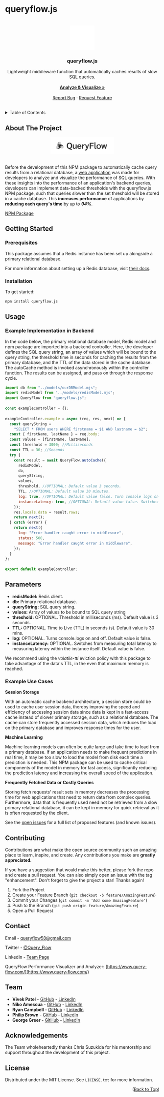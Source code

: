 # queryflow.js

<!-- PROJECT LOGO -->
<br />
<a id="readme-top"></a>
<div align="center">
  <a href="https://www.query-flow.com">
    <img src="./assets/QueryFlow-logo-white.png" alt="Logo" width="80" height="80">
  </a>

<h3 align="center">queryflow.js</h3>

  <p align="center">
    Lightweight middleware function that automatically caches results of slow SQL queries.
    <br />
    <br />
    <!--Do we need explore the docs? The README is basically the documentation.-->
    <a href="https://www.query-flow.com"><strong>Analyze & Visualize »</strong></a>
    <br />
    <br />
    <a href="https://github.com/oslabs-beta/query-flow-npm/issues">Report Bug</a>
    ·
    <a href="https://github.com/oslabs-beta/query-flow-npm/issues">Request Feature</a>
  </p>
</div>

</br>

<!-- TABLE OF CONTENTS -->
<details>
  <summary>Table of Contents</summary>
  <ol>
    <li>
      <a href="#about-the-project">About The Project</a>
    </li>
    <li>
      <a href="#getting-started">Getting Started</a>
      <ul>
        <li><a href="#prerequisites">Prerequisites</a></li>
        <li><a href="#installation">Installation</a></li>
      </ul>
    </li>
    <li><a href="#usage">Usage</a></li>
    <li><a href="#contributing">Contributing</a></li>
    <li><a href="#contact">Contact</a></li>
    <li><a href="#acknowledgments">Acknowledgments</a></li>
    <li><a href="#license">License</a></li>
  </ol>
</details>

<!-- ABOUT THE PROJECT -->

## About The Project

<div align="center">
  <a href="https://www.query-flow.com">
    <img src="./assets/QueryFlowTagLogo.png" alt="Logo" width="" height="55">
  </a>
</div>

</br>

Before the development of this NPM package to automatically cache query results from a relational database, a [web application](https://www.query-flow.com) was made for developers to analyze and visualize the performance of SQL queries. With these insights into the performance of an application's backend queries, developers can implement data-backed thresholds with the queryflow.js NPM package, such that queries slower than the set threshold will be stored in a cache database. This **increases performance** of applications by **reducing each query's time** by up to _**94%**_.

[NPM Package](https://www.npmjs.com/)

<!-- GETTING STARTED -->

## Getting Started

### Prerequisites

This package assumes that a Redis instance has been set up alongside a primary relational database.

For more information about setting up a Redis database, visit [their docs](https://redis.io/docs/getting-started/).

### Installation

To get started:

```sh
npm install queryflow.js
```

<!-- USAGE EXAMPLES -->

## Usage

### Example Implementation in Backend

In the code below, the primary relational database model, Redis model and npm package are imported into a backend controller. Here, the developer defines the SQL query string, an array of values which will be bound to the query string, the threshold time in seconds for caching the results from the primary database, and the TTL of the data stored in the cache database. The autoCache method is invoked asynchronously within the controller function. The results can be assigned, and pass on through the response cycle.

```javascript
import db from "../models/ourDBModel.mjs";
import redisModel from "../models/redisModel.mjs";
import QueryFlow from "queryflow.js";

const exampleController = {};

exampleController.example = async (req, res, next) => {
  const queryString =
    "SELECT * FROM users WHERE firstname = $1 AND lastname = $2";
  const { firstName, lastName } = req.body;
  const values = [firstName, lastName];
  const threshold = 3000; //Milliseconds
  const TTL = 30; //Seconds
  try {
    const result = await QueryFlow.autoCache({
      redisModel,
      db,
      queryString,
      values,
      threshold, //OPTIONAL: Default value 3 seconds.
      TTL, //OPTIONAL: Default value 30 minutes.
      log: true, //OPTIONAL: Default value false. Turn console logs on and off.
      instanceLatency: true, //OPTIONAL: Default value false. Switches measurement of time from measuring total latency to measuring total time within the primary database itself.
    });
    res.locals.data = result.rows;
    return next();
  } catch (error) {
    return next({
      log: "Error handler caught error in middleware",
      status: 500,
      message: "Error handler caught error in middleware",
    });
  }
};

export default exampleController;
```

## Parameters

- []() **redisModel:** Redis client.
- []() **db:** Primary relational database.
- []() **queryString:** SQL query string.
- []() **values:** Array of values to be bound to SQL query string
- []() **threshold:** OPTIONAL. Threshold in milliseconds (ms). Default value is 3 seconds.
- []() **TTL:** OPTIONAL. Time to Live (TTL) in seconds (s). Default value is 30 mins.
- []() **log:** OPTIONAL. Turns console.logs on and off. Default value is false.
- []() **instanceLatency:** OPTIONAL. Switches from measuring total latency to measuring latency within the instance itself. Default value is false.

We recommend using the _volatile-ttl_ eviction policy with this package to take advantage of the data's TTL, in the even that maximum memory is reached.

### Example Use Cases

**Session Storage**

With an automatic cache backend architecture, a session store could be used to cache user session data, thereby improving the speed and efficiency of accessing session data since data is kept in a fast-access cache instead of slower primary storage, such as a relational database. The cache can store frequently accessed session data, which reduces the load on the primary database and improves response times for the user.

**Machine Learning**

Machine learning models can often be quite large and take time to load from a primary database. If an application needs to make frequent predictions in real time, it may be too slow to load the model from disk each time a prediction is needed. This NPM package can be used to cache critical components of the model in memory for fast access, significantly reducing the prediction latency and increasing the overall speed of the application.

**Frequently Fetched Data or Costly Queries**

Storing fetch requests' result sets in memory decreases the processing time for web applications that need to return data from complex queries. Furthermore, data that is frequently used need not be retrieved from a slow primary relational database, it can be kept in memory for quick retrieval as it is often requested by the client.

See the [open issues](https://github.com/oslabs-beta/query-flow-npm/issues) for a full list of proposed features (and known issues).

<!-- CONTRIBUTING -->

## Contributing

Contributions are what make the open source community such an amazing place to learn, inspire, and create. Any contributions you make are **greatly appreciated**.

If you have a suggestion that would make this better, please fork the repo and create a pull request. You can also simply open an issue with the tag "enhancement".
Don't forget to give the project a star! Thanks again!

1. Fork the Project
2. Create your Feature Branch (`git checkout -b feature/AmazingFeature`)
3. Commit your Changes (`git commit -m 'Add some AmazingFeature'`)
4. Push to the Branch (`git push origin feature/AmazingFeature`)
5. Open a Pull Request

<!-- CONTACT -->

## Contact

Email - queryflow58@gmail.com

Twitter - [@Query_Flow](https://twitter.com/Query_Flow)

LinkedIn - [Team Page](https://www.linkedin.com/company/query-flow/about/)

QueryFlow Performance Visualizer and Analyzer: [https://www.query-flow.com/](https://www.query-flow.com/)

## Team

<!-- Include github and linkedin handles and links here? -->

- []() **Vivek Patel** - [GitHub](https://github.com/vkpatel007) - [LinkedIn](https://www.linkedin.com/in/vivekpatel607/)
- []() **Niko Amescua** - [GitHub](https://github.com/NikoAmescua) - [LinkedIn](https://www.linkedin.com/in/nikoamescua/)
- []() **Ryan Campbell** - [GitHub](https://github.com/cronullarc) - [LinkedIn](https://www.linkedin.com/in/ryancampbelladr/)
- []() **Philip Brown** - [GitHub](https://github.com/starfishpanda) - [LinkedIn](https://www.linkedin.com/in/philiplbrown/)
- []() **George Greer** - [GitHub](https://github.com/ggreer91) - [LinkedIn](https://www.linkedin.com/in/george-greer/)

## Acknowledgements

The Team wholeheartedly thanks Chris Suzukida for his mentorship and support throughout the development of this project.

<!-- LICENSE -->

## License

Distributed under the MIT License. See `LICENSE.txt` for more information.

<p align="right">(<a href="#readme-top">Back to Top</a>)</p>
